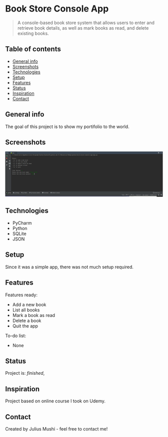 # Book Store Console App
> A console-based book store system that allows users to enter and retrieve book details, as well as mark books as read, and delete existing books.

## Table of contents
* [General info](#general-info)
* [Screenshots](#screenshots)
* [Technologies](#technologies)
* [Setup](#setup)
* [Features](#features)
* [Status](#status)
* [Inspiration](#inspiration)
* [Contact](#contact)

## General info
The goal of this project is to show my portifolio to the world.

## Screenshots
![Book Store App](./BookStoreApp.PNG)

## Technologies
* PyCharm
* Python
* SQLite
* JSON

## Setup
Since it was a simple app, there was not much setup required.

## Features
Features ready:
* Add a new book
* List all books
* Mark a book as read
* Delete a book
* Quit the app

To-do list:
* None

## Status
Project is: _finished_,

## Inspiration
Project based on online course I took on Udemy.

## Contact
Created by Julius Mushi - feel free to contact me!
